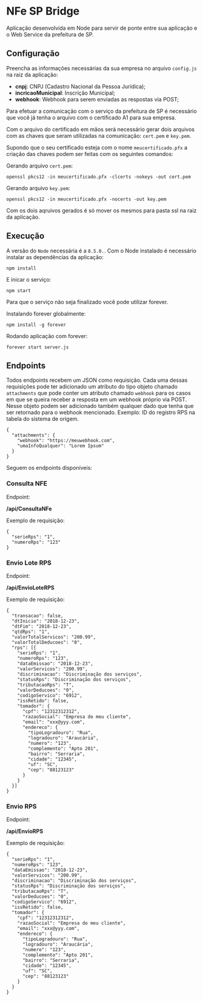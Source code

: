 # NFe SP Bridge

Aplicação desenvolvida em Node para servir de ponte entre sua aplicação 
e o Web Service da prefeitura de SP.

## Configuração

Preencha as informações necessárias da sua empresa no arquivo `config.js` 
na raiz da aplicação:

- **cnpj**: CNPJ (Cadastro Nacional da Pessoa Jurídica);
- **incricaoMunicipal**: Inscrição Municipal;
- **webhook**: Webhook para serem enviadas as respostas via POST;

Para efetuar a comunicação com o serviço da prefeitura de SP é necessário 
que você já tenha o arquivo com o certificado A1 para sua empresa.

Com o arquivo do certificado em mãos será necessário gerar dois arquivos 
com as chaves que seram utilizadas na comunicação: `cert.pem` e `key.pem`.

Supondo que o seu certificado esteja com o nome `meucertificado.pfx` a 
criação das chaves podem ser feitas com os seguintes comandos:

Gerando arquivo `cert.pem`:

```
openssl pkcs12 -in meucertificado.pfx -clcerts -nokeys -out cert.pem
```

Gerando arquivo `key.pem`:

```
openssl pkcs12 -in meucertificado.pfx -nocerts -out key.pem
```

Com os dois aqruivos gerados é só mover os mesmos para pasta ssl na raiz 
da aplicação.

## Execução

A versão do `Node` necessária é a `8.5.0.`. Com o Node instalado é necessário 
instalar as dependências da aplicação:

```
npm install
```

E inicar o serviço:

```
npm start
```

Para que o serviço não seja finalizado você pode utilizar forever.

Instalando forever globalmente:

```
npm install -g forever
```

Rodando aplicação com forever:

```
forever start server.js
```

## Endpoints

Todos endpoints recebem um JSON como requisição. Cada uma dessas requisições 
pode ter adicionado um atributo do tipo objeto chamado `attachments` que pode 
conter um atributo chamado `webhook` para os casos em que se queira receber 
a resposta em um webhook próprio via POST. Nesse objeto podem ser adicionado 
também qualquer dado que tenha que ser retornado para o webhook mencionado. 
Exemplo: ID do registro RPS na tabela do sistema de origem.

```
{
  "attachments": {
    "webhook": "https://meuwebhook.com",
    "umaInfoQualquer": "Lorem Ipsum"
  }
}
```

Seguem os endpoints disponíveis:

### Consulta NFE

Endpoint: 

**/api/ConsultaNFe**

Exemplo de requisição:

```
{
  "serieRps": "1",
  "numeroRps": "123"
}
```

### Envio Lote RPS

Endpoint: 

**/api/EnvioLoteRPS**

Exemplo de requisição:

```
{
  "transacao": false,
  "dtInicio": "2018-12-23",
  "dtFim": "2018-12-23",
  "qtdRps": "1",
  "valorTotalServicos": "200.99",
  "valorTotalDeducoes": "0",
  "rps": [{
    "serieRps": "1",
    "numeroRps": "123",
    "dataEmissao": "2018-12-23",
    "valorServicos": "200.99",
    "discriminacao": "Discriminação dos serviços",
    "statusRps": "Discriminação dos serviços",
    "tributacaoRps": "T",
    "valorDeducoes": "0",
    "codigoServico": "6912",
    "issRetido": false,
    "tomador": {
      "cpf": "12312312312",
      "razaoSocial": "Empresa do meu cliente",
      "email": "xxx@yyy.com",
      "endereco": {
        "tipoLogradouro": "Rua",
        "logradouro": "Araucária",
        "numero": "123",
        "complemento": "Apto 201",
        "bairro": "Serraria",
        "cidade": "12345",
        "uf": "SC",
        "cep": "88123123"
      }
    }
  }]
}
```

### Envio RPS

Endpoint: 

**/api/EnvioRPS**

Exemplo de requisição:

```
{
  "serieRps": "1",
  "numeroRps": "123",
  "dataEmissao": "2018-12-23",
  "valorServicos": "200.99",
  "discriminacao": "Discriminação dos serviços",
  "statusRps": "Discriminação dos serviços",
  "tributacaoRps": "T",
  "valorDeducoes": "0",
  "codigoServico": "6912",
  "issRetido": false,
  "tomador": {
    "cpf": "12312312312",
    "razaoSocial": "Empresa do meu cliente",
    "email": "xxx@yyy.com",
    "endereco": {
      "tipoLogradouro": "Rua",
      "logradouro": "Araucária",
      "numero": "123",
      "complemento": "Apto 201",
      "bairro": "Serraria",
      "cidade": "12345",
      "uf": "SC",
      "cep": "88123123"
    }
  }
}
```